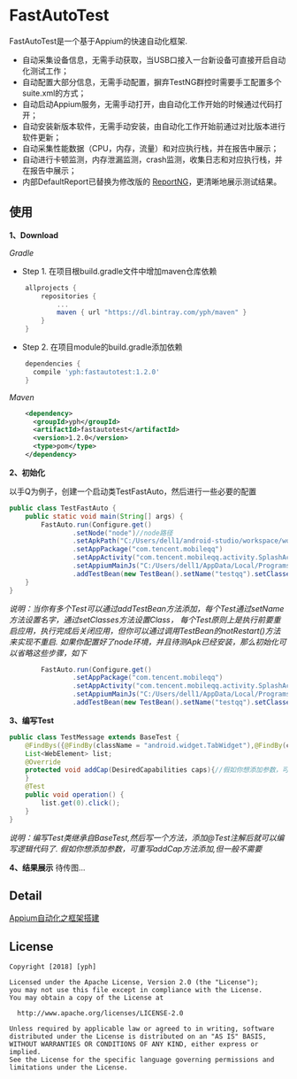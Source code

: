 FastAutoTest
============

 FastAutoTest是一个基于Appium的快速自动化框架.

 * 自动采集设备信息，无需手动获取，当USB口接入一台新设备可直接开启自动化测试工作；
 * 自动配置大部分信息，无需手动配置，摒弃TestNG群控时需要手工配置多个suite.xml的方式；
 * 自动启动Appium服务，无需手动打开，由自动化工作开始的时候通过代码打开；
 * 自动安装新版本软件，无需手动安装，由自动化工作开始前通过对比版本进行软件更新；
 * 自动采集性能数据（CPU，内存，流量）和对应执行栈，并在报告中展示；
 * 自动进行卡顿监测，内存泄漏监测，crash监测，收集日志和对应执行栈，并在报告中展示；
 * 内部DefaultReport已替换为修改版的  [ReportNG](https://github.com/dwdyer/reportng)，更清晰地展示测试结果。

使用
--------
__1、Download__

_Gradle_
* Step 1. 在项目根build.gradle文件中增加maven仓库依赖
```groovy
    allprojects {
        repositories {
            ...
            maven { url "https://dl.bintray.com/yph/maven" }
        }
    }
```
* Step 2. 在项目module的build.gradle添加依赖
```groovy
    dependencies {
      compile 'yph:fastautotest:1.2.0'
    }
```
_Maven_
```xml
    <dependency>
      <groupId>yph</groupId>
      <artifactId>fastautotest</artifactId>
      <version>1.2.0</version>
      <type>pom</type>
    </dependency>
```
__2、初始化__

以手Q为例子，创建一个启动类TestFastAuto，然后进行一些必要的配置
```java
public class TestFastAuto {
    public static void main(String[] args) {
        FastAuto.run(Configure.get()
                .setNode("node")//node路径
                .setApkPath("C:/Users/dell1/android-studio/workspace/workspace-2018/AppiumAutoTest/app/apk/app-debug.apk")
                .setAppPackage("com.tencent.mobileqq")
                .setAppActivity("com.tencent.mobileqq.activity.SplashActivity")
                .setAppiumMainJs("C:/Users/dell1/AppData/Local/Programs/appium-desktop/resources/app/node_modules/appium/build/lib/main.js")
                .addTestBean(new TestBean().setName("testqq").setClasses(new Class[]{TestMessage.class, TestContacts.class})));
    }
}
```
_说明：当你有多个Test可以通过addTestBean方法添加，每个Test通过setName方法设置名字，通过setClasses方法设置Class，
       每个Test原则上是执行前要重启应用，执行完成后关闭应用，但你可以通过调用TestBean的notRestart()方法来实现不重启.
      如果你配置好了node环境，并且待测Apk已经安装，那么初始化可以省略这些步骤，如下_
      
```java
        FastAuto.run(Configure.get()
                .setAppPackage("com.tencent.mobileqq")
                .setAppActivity("com.tencent.mobileqq.activity.SplashActivity")
                .setAppiumMainJs("C:/Users/dell1/AppData/Local/Programs/appium-desktop/resources/app/node_modules/appium/build/lib/main.js")
                .addTestBean(new TestBean().setName("testqq").setClasses(new Class[]{TestMessage.class, TestContacts.class})));
```
__3、编写Test__
```java
public class TestMessage extends BaseTest {
    @FindBys({@FindBy(className = "android.widget.TabWidget"),@FindBy(className = "android.widget.FrameLayout")})
    List<WebElement> list;
    @Override
    protected void addCap(DesiredCapabilities caps){//假如你想添加参数，可重写此方法添加
    }
    @Test
    public void operation() {
        list.get(0).click();
    }
}
```
_说明：编写Test类继承自BaseTest,然后写一个方法，添加@Test注解后就可以编写逻辑代码了.
假如你想添加参数，可重写addCap方法添加,但一般不需要_

__4、结果展示__
待传图...

Detail
--------

  [Appium自动化之框架搭建](https://blog.csdn.net/u012874222/article/details/79485222)
  
 License
 -------
    Copyright [2018] [yph]
 
    Licensed under the Apache License, Version 2.0 (the "License");
    you may not use this file except in compliance with the License.
    You may obtain a copy of the License at
 
      http://www.apache.org/licenses/LICENSE-2.0
 
    Unless required by applicable law or agreed to in writing, software
    distributed under the License is distributed on an "AS IS" BASIS,
    WITHOUT WARRANTIES OR CONDITIONS OF ANY KIND, either express or implied.
    See the License for the specific language governing permissions and
    limitations under the License.
 
